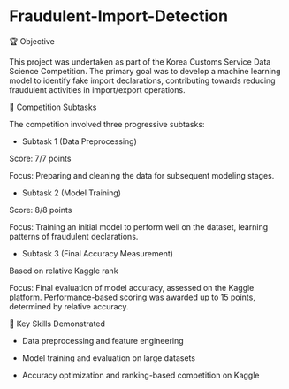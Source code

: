 # Fraudulent-Import-Detection
🏆 Objective

This project was undertaken as part of the Korea Customs Service Data Science Competition. The primary goal was to develop a machine learning model to identify fake import declarations, contributing towards reducing fraudulent activities in import/export operations.

📅 Competition Subtasks

The competition involved three progressive subtasks:

- Subtask 1 (Data Preprocessing)

Score: 7/7 points

Focus: Preparing and cleaning the data for subsequent modeling stages.

- Subtask 2 (Model Training)

Score: 8/8 points

Focus: Training an initial model to perform well on the dataset, learning patterns of fraudulent declarations.

- Subtask 3 (Final Accuracy Measurement)

Based on relative Kaggle rank

Focus: Final evaluation of model accuracy, assessed on the Kaggle platform. Performance-based scoring was awarded up to 15 points, determined by relative accuracy.

💼 Key Skills Demonstrated

- Data preprocessing and feature engineering
  
- Model training and evaluation on large datasets
  
- Accuracy optimization and ranking-based competition on Kaggle
